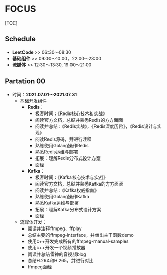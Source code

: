 # FOCUS

[TOC]

## Schedule

- **LeetCode** >> 06:30～08:30 
- **基础组件** >> 09:00～10:00，22:00～23:00 
- **流媒体** >> 12:30～13:30, 19:00～21:00

## Partation 00

- 时间：**2021.07.01～2021.07.31**
  - 基础开发组件
    - **Redis**：
      - 极客时间：《Redis核心技术和实战》
      - 阅读官方文档，总结并熟悉Redis的方方面面
      - 阅读并总结：《Redis实战》，《Redis深度历险》，《Redis设计与实现》
      - 阅读Redis源码，并进行注释
      - 熟练使用Golang操作Redis
      - 熟悉Redis运维与部署
      - 拓展：理解Redis分布式设计方案
      - 面经
    - **Kafka**：
      - 极客时间：《Kafka核心技术与实战》
      - 阅读官方文档，总结并熟悉Kafka的方方面面
      - 阅读并总结：《Kafka权威指南》
      - 熟练使用Golang操作Kafka
      - 熟悉Kafka运维与部署
      - 拓展：理解Kafka分布式设计方案
      - 面经
  - 流媒体开发：
    - 阅读并注释ffmpeg、ffplay
    - 总结主要的ffmpeg-interface，并给出主干函数demo
    - 使用c++开发完成所有的ffmpeg-manual-samples
    - 使用c++开发一个视频播放器
    - 阅读并总结雷神的音视频blog
    - 总结H.264和H.265，并进行对比
    - ffmpeg面经
